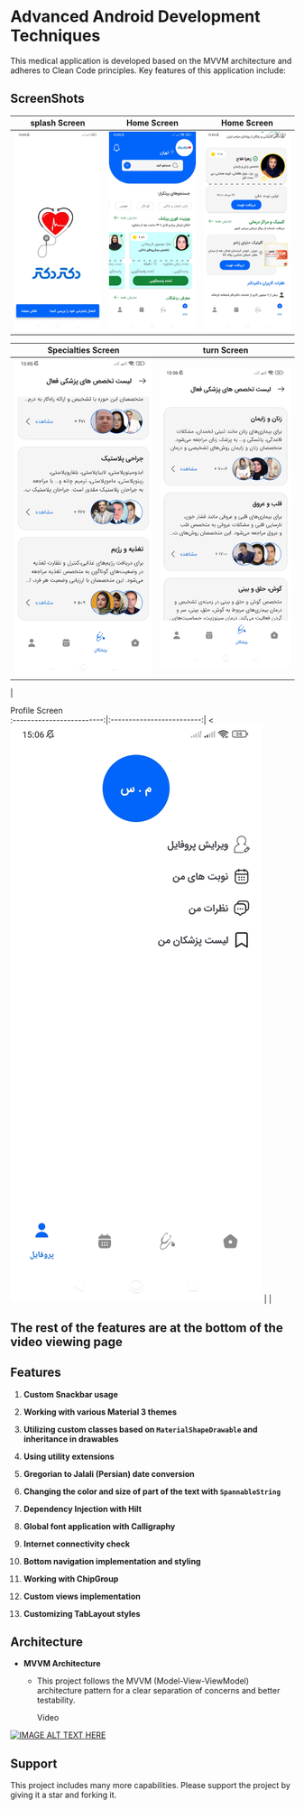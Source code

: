 # Advanced Android Development Techniques

This medical application is developed based on the MVVM architecture and adheres to Clean Code principles. Key features of this application include:
## ScreenShots

splash Screen             | Home Screen     | Home Screen
:-------------------------:|:-------------------------:|:-------------------------:
<img src="https://github.com/MehdiSekoba/drdr/blob/main/art/splash.jpg"/>|<img src="https://github.com/MehdiSekoba/drdr/blob/main/art/home_up.jpg"/> | <img src="https://github.com/MehdiSekoba/drdr/blob/main/art/home_down.jpg"/> |

Specialties Screen               | turn Screen
:-------------------------:|:-------------------------:|
<img src="https://github.com/MehdiSekoba/drdr/blob/main/art/expertise_up.jpg"/>|<img src="https://github.com/MehdiSekoba/drdr/blob/main/art/expertise_down.jpg"/>  |
 |

 Profile Screen                     
:-------------------------:|:-------------------------:|
<<img src="https://github.com/MehdiSekoba/drdr/blob/main/art/profile.jpg"/>  |
 |

## The rest of the features are at the bottom of the video viewing page
## Features

1. **Custom Snackbar usage**

2. **Working with various Material 3 themes**

3. **Utilizing custom classes based on `MaterialShapeDrawable` and inheritance in drawables**

4. **Using utility extensions**

5. **Gregorian to Jalali (Persian) date conversion**

6. **Changing the color and size of part of the text with `SpannableString`**

7. **Dependency Injection with Hilt**

8. **Global font application with Calligraphy**

9. **Internet connectivity check**

10. **Bottom navigation implementation and styling**

11. **Working with ChipGroup**

12. **Custom views implementation**

12. **Customizing TabLayout styles**


## Architecture

- **MVVM Architecture**
  - This project follows the MVVM (Model-View-ViewModel) architecture pattern for a clear separation of concerns and better testability.
 
    Video
    
[![IMAGE ALT TEXT HERE](https://img.youtube.com/vi/WnwcrKUWEQQ/0.jpg)](https://www.youtube.com/embed/WnwcrKUWEQQ?si=a2Xq3U7__vknnuFE)


## Support

This project includes many more capabilities. Please support the project by giving it a star and forking it.

